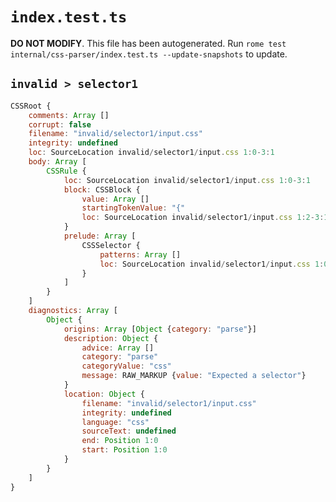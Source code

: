 # `index.test.ts`

**DO NOT MODIFY**. This file has been autogenerated. Run `rome test internal/css-parser/index.test.ts --update-snapshots` to update.

## `invalid > selector1`

```javascript
CSSRoot {
	comments: Array []
	corrupt: false
	filename: "invalid/selector1/input.css"
	integrity: undefined
	loc: SourceLocation invalid/selector1/input.css 1:0-3:1
	body: Array [
		CSSRule {
			loc: SourceLocation invalid/selector1/input.css 1:0-3:1
			block: CSSBlock {
				value: Array []
				startingTokenValue: "{"
				loc: SourceLocation invalid/selector1/input.css 1:2-3:1
			}
			prelude: Array [
				CSSSelector {
					patterns: Array []
					loc: SourceLocation invalid/selector1/input.css 1:0-1:2
				}
			]
		}
	]
	diagnostics: Array [
		Object {
			origins: Array [Object {category: "parse"}]
			description: Object {
				advice: Array []
				category: "parse"
				categoryValue: "css"
				message: RAW_MARKUP {value: "Expected a selector"}
			}
			location: Object {
				filename: "invalid/selector1/input.css"
				integrity: undefined
				language: "css"
				sourceText: undefined
				end: Position 1:0
				start: Position 1:0
			}
		}
	]
}
```
